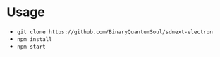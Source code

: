 # Usage
- `git clone https://github.com/BinaryQuantumSoul/sdnext-electron`
- `npm install`
- `npm start`
